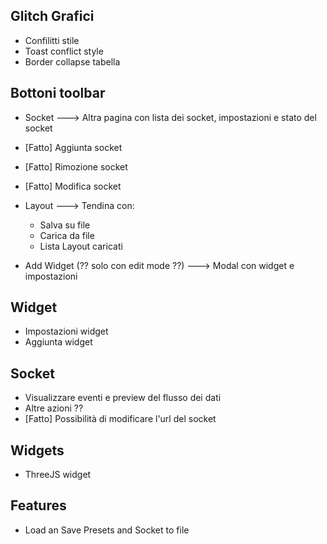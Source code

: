 ## Glitch Grafici

- Confilitti stile
- Toast conflict style
- Border collapse tabella

## Bottoni toolbar

- Socket ---> Altra pagina con lista dei socket, impostazioni e stato del socket
- [Fatto] Aggiunta socket
- [Fatto] Rimozione socket
- [Fatto] Modifica socket

- Layout ---> Tendina con:
    - Salva su file
    - Carica da file
    - Lista Layout caricati

- Add Widget (?? solo con edit mode ??) ---> Modal con widget e impostazioni 

## Widget

- Impostazioni widget
- Aggiunta widget

## Socket

- Visualizzare eventi e preview del flusso dei dati
- Altre azioni ??
- [Fatto] Possibilità di modificare l'url del socket

## Widgets

- ThreeJS widget

## Features

- Load an Save Presets and Socket to file
